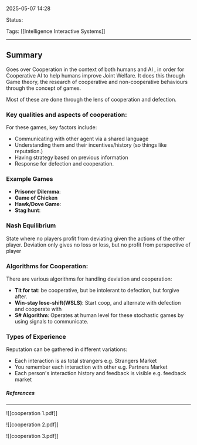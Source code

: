 2025-05-07 14:28

Status:

Tags: [[Intelligence Interactive Systems]]

---
## Summary

Goes over Cooperation in the context of both humans and AI , in order for Cooperative AI to help humans improve Joint Welfare. It does this through Game theory, the research of cooperative and non-cooperative behaviours through the concept of games.

Most of these are done through the lens of cooperation and defection.


### Key qualities and aspects of cooperation:

For these games, key factors include:

- Communicating with other agent via a shared language
- Understanding them and their incentives/history (so things like reputation.)
- Having strategy based on previous information
- Response for defection and cooperation.

### Example Games

- **Prisoner Dilemma**: 
- **Game of Chicken**
- **Hawk/Dove Game**:
- **Stag hunt**:

### Nash Equilibrium

State where no players profit from deviating given the actions of the other player. Deviation only gives no loss or loss, but no profit from perspective of player

### Algorithms for Cooperation:

There are various algorithms for handling deviation and cooperation:

- **Tit for tat**: be cooperative, but be intolerant to defection, but forgive after.
- **Win-stay lose-shift(WSLS)**:  Start coop, and alternate with defection and cooperate with 
- **S# Algorithm**: Operates at human level for these stochastic games by using signals to communicate.

### Types of Experience

Reputation can be gathered in different variations:

- Each interaction is as total strangers e.g. Strangers Market
- You remember each interaction with other e.g. Partners Market
- Each person's interaction history and feedback is visible e.g. feedback market

##### References
----
![[cooperation 1.pdf]]

![[cooperation 2.pdf]]

![[cooperation 3.pdf]]